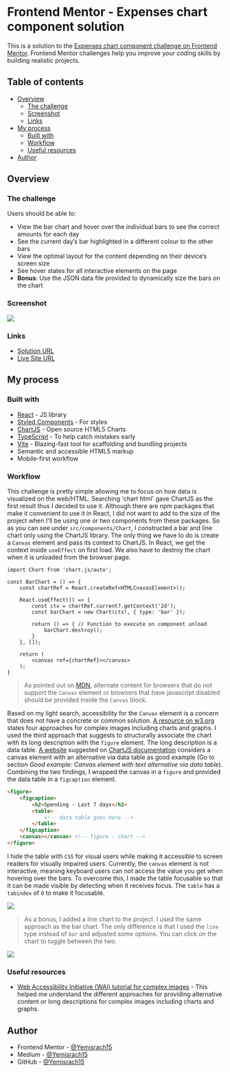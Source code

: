 # Frontend Mentor - Expenses chart component solution

This is a solution to the [Expenses chart component challenge on Frontend Mentor](https://www.frontendmentor.io/challenges/expenses-chart-component-e7yJBUdjwt). Frontend Mentor challenges help you improve your coding skills by building realistic projects. 

## Table of contents

- [Overview](#overview)
  - [The challenge](#the-challenge)
  - [Screenshot](#screenshot)
  - [Links](#links)
- [My process](#my-process)
  - [Built with](#built-with)
  - [Workflow](#workflow)
  - [Useful resources](#useful-resources)
- [Author](#author)

## Overview

### The challenge

Users should be able to:

- View the bar chart and hover over the individual bars to see the correct amounts for each day
- See the current day’s bar highlighted in a different colour to the other bars
- View the optimal layout for the content depending on their device’s screen size
- See hover states for all interactive elements on the page
- **Bonus**: Use the JSON data file provided to dynamically size the bars on the chart

### Screenshot

![](./images/screenshot.png)

### Links

- [Solution URL](https://github.com/Yemisrach15/FEM/tree/main/expenses-chart-component)
- [Live Site URL](https://fem-expenses-chart-component-yemisrach15.vercel.app/)

## My process

### Built with

- [React](https://reactjs.org/) - JS library
- [Styled Components](https://styled-components.com/) - For styles
- [ChartJS](https://www.chartjs.org/docs/latest/) - Open source HTML5 Charts
- [TypeScript](https://www.typescriptlang.org/) - To help catch mistakes early
- [Vite](https://vitejs.dev/) - Blazing-fast tool for scaffolding and bundling projects
- Semantic and accessible HTML5 markup
- Mobile-first workflow

### Workflow

This challenge is pretty simple allowing me to focus on how data is visualized on the web/HTML. Searching 'chart html' gave ChartJS as the first result thus I decided to use it. Although there are npm packages that make it convenient to use it in React, I did not want to add to the size of the project when I'll be using one or two components from these packages. So as you can see under `src/components/Chart`, I constructed a bar and line chart only using the ChartJS library. The only thing we have to do is create a `Canvas` element and pass its context to ChartJS. In React, we get the context inside `useEffect` on first load. We also have to destroy the chart when it is unloaded from the browser page. 

``` tsx
import Chart from 'chart.js/auto';

const BarChart = () => {
	const chartRef = React.createRef<HTMLCnavasElement>();

	React.useEffect(() => {
		const ctx = chartRef.current?.getContext('2d');
		const barChart = new Chart(ctx!, { type: 'bar' });

		return () => { // Function to execute on component unload
			barChart.destroy();
		}
	}, []);

	return (
		<canvas ref={chartRef}></canvas>
	);
}
```

>As pointed out on [MDN](https://developer.mozilla.org/en-US/docs/Web/HTML/Element/canvas#usage_notes), alternate content for browsers that do not support the `Canvas` element or browsers that have javascript disabled should be provided inside the `Canvas` block.

Based on my light search, accessibility for the `Canvas` element is a concern that does not have a concrete or common solution. [A resource on w3.org](https://www.w3.org/WAI/tutorials/images/complex/) states four approaches for complex images including charts and graphs. I used the third approach that suggests to structurally associate the chart with its long description with the `figure` element. The long description is a data table. [A website](https://pauljadam.com/demos/canvas.html) suggested on [ChartJS documentation](https://www.chartjs.org/docs/latest/general/accessibility.html) considers a canvas element with an alternative via data table as good example (Go to section *Good example: Canvas element with text alternative via data table*). Combining the two findings, I wrapped the canvas in a `figure` and provided the data table in a `figcaption` element. 

```html
<figure>
	<figcaption>
		<h2>Spending - Last 7 days</h2>
		<table>
			<!-- data table goes here -->
		</table>
	</figcaption>
	<canvas></canvas> <!-- figure - chart -->
</figure>
```

I hide the table with `CSS` for visual users while making it accessible to screen readers for visually impaired users. Currently, the `canvas` element is not interactive, meaning keyboard users can not access the value you get when hovering over the bars. To overcome this, I made the table focusable so that it can be made visible by detecting when it receives focus. The `table` has a `tabindex` of `0` to make it focusable.

![](./images/screenshot-table.png)

> As a bonus, I added a line chart to the project. I used the same approach as the bar chart. The only difference is that I used the `line` type instead of `bar` and adjusted some options. You can click on the chart to toggle between the two. 

![](./images/screenshot-line.png)

### Useful resources

- [Web Accessibility Initiative (WAI) tutorial for complex images](https://www.w3.org/WAI/tutorials/images/complex/) - This helped me understand the different approaches for providing alternative content or long descriptions for complex images including charts and graphs.

## Author

- Frontend Mentor - [@Yemisrach15](https://www.frontendmentor.io/profile/Yemisrach15)
- Medium - [@Yemisrach15](https://medium.com/@Yemisrach15)
- GitHub - [@Yemisrach15](https://github.com/Yemisrach15)
